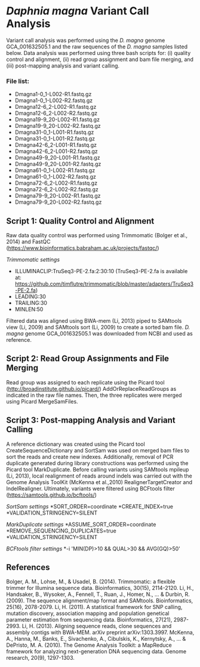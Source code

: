 # <i>Daphnia magna</i> Variant Call Analysis
Variant call analysis was performed using the <i>D. magna</i> genome GCA_001632505.1 and the raw sequences of the <i>D. magna</i> samples listed below. Data analysis was performed using three bash scripts for: (i) quality control and alignment, (ii) read group assignment and bam file merging, and (iii) post-mapping analysis and variant calling.  

### File list:
* Dmagna1-0_1-L002-R1.fastq.gz
* Dmagna1-0_1-L002-R2.fastq.gz
* Dmagna12-6_2-L002-R1.fastq.gz
* Dmagna12-6_2-L002-R2.fastq.gz
* Dmagna19-9_20-L002-R1.fastq.gz
* Dmagna19-9_20-L002-R2.fastq.gz
* Dmagna31-0_1-L001-R1.fastq.gz
* Dmagna31-0_1-L001-R2.fastq.gz
* Dmagna42-6_2-L001-R1.fastq.gz
* Dmagna42-6_2-L001-R2.fastq.gz
* Dmagna49-9_20-L001-R1.fastq.gz
* Dmagna49-9_20-L001-R2.fastq.gz
* Dmagna61-0_1-L002-R1.fastq.gz
* Dmagna61-0_1-L002-R2.fastq.gz
* Dmagna72-6_2-L002-R1.fastq.gz
* Dmagna72-6_2-L002-R2.fastq.gz
* Dmagna79-9_20-L002-R1.fastq.gz
* Dmagna79-9_20-L002-R2.fastq.gz

## Script 1: Quality Control and Alignment
Raw data quality control was performed using Trimmomatic (Bolger et al., 2014) and FastQC (https://www.bioinformatics.babraham.ac.uk/projects/fastqc/)

*Trimmomatic settings*
* ILLUMINACLIP:TruSeq3-PE-2.fa:2:30:10 (TruSeq3-PE-2.fa is available at: https://github.com/timflutre/trimmomatic/blob/master/adapters/TruSeq3-PE-2.fa)
* LEADING:30 
* TRAILING:30 
* MINLEN:50 

Filtered data was aligned using BWA-mem (Li, 2013) piped to SAMtools view (Li, 2009) and SAMtools sort (Li, 2009) to create a sorted bam file. <i>D. magna</i> genome GCA_001632505.1 was downloaded from NCBI and used as reference.

## Script 2: Read Group Assignments and File Merging
Read group was assigned to each replicate using the Picard tool (http://broadinstitute.github.io/picard/) AddOrReplaceReadGroups as indicated in the raw file names. Then, the three replicates were merged using Picard MergeSamFiles.

## Script 3: Post-mapping Analysis and Variant Calling 
A reference dictionary was created using the Picard tool CreateSequenceDictionary and SortSam was used on merged bam files to sort the reads and create new indexes. Additionally, removal of PCR duplicate generated during library constructions was performed using the Picard tool MarkDuplicate.
Before calling variants using SAMtools mpileup (Li, 2013), local realignment of reads around indels was carried out with the Genome Analysis ToolKit (McKenna et al.,2010) RealignerTargetCreator and IndelRealigner. Ultimately, variants were filtered using BCFtools filter (https://samtools.github.io/bcftools/)


*SortSam settings*
*SORT_ORDER=coordinate
*CREATE_INDEX=true
*VALIDATION_STRINGENCY=SILENT 	

*MarkDuplicate settings*
*ASSUME_SORT_ORDER=coordinate
*REMOVE_SEQUENCING_DUPLICATES=true
*VALIDATION_STRINGENCY=SILENT 

*BCFtools filter settings*
*-i 'MIN(DP)>10 && QUAL>30 && AVG(GQ)>50'


## References
Bolger, A. M., Lohse, M., & Usadel, B. (2014). Trimmomatic: a flexible trimmer for Illumina sequence data. Bioinformatics, 30(15), 2114-2120.
Li, H., Handsaker, B., Wysoker, A., Fennell, T., Ruan, J., Homer, N., ... & Durbin, R. (2009). The sequence alignment/map format and SAMtools. Bioinformatics, 25(16), 2078-2079.
Li, H. (2011). A statistical framework for SNP calling, mutation discovery, association mapping and population genetical parameter estimation from sequencing data. Bioinformatics, 27(21), 2987-2993.
Li, H. (2013). Aligning sequence reads, clone sequences and assembly contigs with BWA-MEM. arXiv preprint arXiv:1303.3997.
McKenna, A., Hanna, M., Banks, E., Sivachenko, A., Cibulskis, K., Kernytsky, A., ... & DePristo, M. A. (2010). The Genome Analysis Toolkit: a MapReduce framework for analyzing next-generation DNA sequencing data. Genome research, 20(9), 1297-1303.





